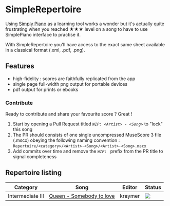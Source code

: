 # SimpleRepertoire

Using [Simply Piano](https://www.joytunes.com/simply-piano) as a learning tool works a wonder but it's actually quite frustrating when you reached ★★★ level on a song to have to use SimplePiano interface to practise it.

With SimpleRepertoire you'll have access to the exact same sheet available in a classical format (.xml, .pdf, .png).

## Features

- high-fidelity : scores are faithfully replicated from the app
- single page full-width png output for portable devices  
- pdf output for prints or ebooks

### Contribute

Ready to contribute and share your favourite score ? Great ! 

1. Start by opening a Pull Request titled _`WIP: <Artist> - <Song>`_ to "lock" this song
1. The PR should consists of one single uncompressed MuseScore 3 file (.mscx) obeying the following naming convention : 
   `Repertoire/<category>/<Artist>-<Song>/<Artist>-<Song>.mscx`
1. Add commits over time and remove the _`WIP: `_ prefix from the PR title to signal completeness

## Repertoire listing

| Category | Song | Editor | Status |
|  ---     | ---  | ---    | ---    |
| Intermediate III | [Queen - Somebody to love](https://github.com/Kraymer/SimpleRepertoire/tree/main/Repertoire/16-Intermediate_III/Queen-Somebody_to_love) | kraymer | ![](https://img.shields.io/badge/Completed-need%20review-yellow.svg) |


